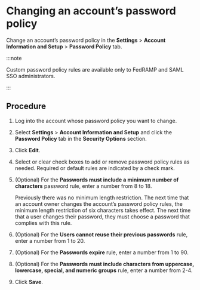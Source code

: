 # Changing an account’s password policy

<head>
  <meta name="guidename" content="Platform"/>
  <meta name="context" content="GUID-f4ec8ea2-3c44-43c4-a117-a4401e4f4314"/>
</head>

Change an account’s password policy in the **Settings** \> **Account Information and Setup** \> **Password Policy** tab.

:::note

Custom password policy rules are available only to FedRAMP and SAML SSO administrators.

:::

## Procedure

1. Log into the account whose password policy you want to change.

2. Select **Settings** \> **Account Information and Setup** and click the **Password Policy** tab in the **Security Options** section.

3. Click **Edit**.

4. Select or clear check boxes to add or remove password policy rules as needed. Required or default rules are indicated by a check mark.

5. (Optional) For the **Passwords must include a minimum number of characters** password rule, enter a number from 8 to 18.

    Previously there was no minimum length restriction. The next time that an account owner changes the account’s password policy rules, the minimum length restriction of six characters takes effect. The next time that a user changes their password, they must choose a password that complies with this rule.

6. (Optional) For the **Users cannot reuse their previous passwords** rule, enter a number from 1 to 20.

7. (Optional) For the **Passwords expire** rule, enter a number from 1 to 90.

8. (Optional) For the **Passwords must include characters from uppercase, lowercase, special, and numeric groups** rule, enter a number from 2-4.

9.  Click **Save**.
